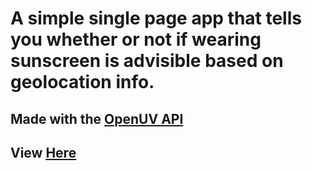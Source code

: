 # A simple single page app that tells you whether or not if wearing sunscreen is advisible based on geolocation info.
## Made with the [OpenUV API](https://www.openuv.io)
## View [Here](https://ultimatechrisu.github.io/Should-I-Wear-Sunscreen)
